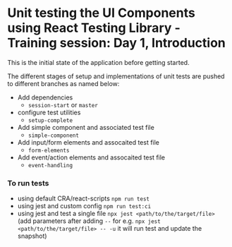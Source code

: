 # Unit testing the UI Components using React Testing Library - Training session: Day 1, Introduction 

This is the initial state of the application before getting started.

The different stages of setup and implementations of unit tests are pushed to different branches as named below:

* Add dependencies
    * `session-start` or `master`
* configure test utilities
    * `setup-complete`
* Add simple component and associated test file
    * `simple-component`
* Add input/form elements and assocaited test file
    * `form-elements`
* Add event/action elements and assocaited test file
    * `event-handling`

### To run tests 

* using default CRA/react-scripts
    `npm run test`
* using jest and custom config
    `npm run test:ci`
* using jest and test a single file
    `npx jest <path/to/the/target/file>` (add parameters after adding `--` for e.g. `npx jest <path/to/the/target/file> -- -u` it will run test and update the snapshot)
